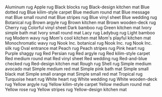 Aluminum rug
Apple rug
Black blocks rug
Black-design kitchen mat
Blue dotted rug
Blue kilim-style carpet
Blue medium round mat
Blue message mat
Blue small round mat
Blue stripes rug
Blue vinyl sheet
Blue wedding rug
Botanical rug
Brown argyle rug
Brown kitchen mat
Brown wooden-deck rug
Cherry rug
Colorful vinyl sheet
Dark bamboo rug
Green kitchen mat
Ivory simple bath mat
Ivory small round mat
Lacy rug
Ladybug rug
Light bamboo rug
Modern wavy rug
Mom's cool kitchen mat
Mom's playful kitchen mat
Monochromatic wavy rug
Nook Inc. botanical rug
Nook Inc. rug
Nook Inc. silk rug
Oval entrance mat
Peach rug
Peach stripes rug
Pink heart rug
Purple shaggy rug
Red Persian rug
Red argyle rug
Red kilim-style carpet
Red medium round mat
Red vinyl sheet
Red wedding rug
Red-and-blue checked rug
Red-design kitchen mat
Rough rug
Shell rug
Simple medium avocado mat
Simple medium red mat
Simple pink bath mat
Simple small black mat
Simple small orange mat
Simple small red mat
Tropical rug
Turquoise heart rug
White heart rug
White wedding rug
White wooden-deck rug
Yellow argyle rug
Yellow kilim-style carpet
Yellow medium round mat
Yellow rose rug
Yellow stripes rug
Yellow-design kitchen mat
